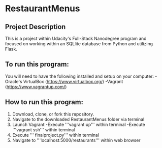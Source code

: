 # RestaurantMenus
## Project Description

This is a project within Udacity's Full-Stack Nanodegree program and focused on working within an SQLlite database from Python and utilizing Flask. 

## To run this program:
You will need to have the following installed and setup on your computer:
-Oracle's VirtualBox (https://www.virtualbox.org/)
-Vagrant (https://www.vagrantup.com/)

## How to run this program:

1. Download, clone, or fork this repository. 
2. Navigate to the downloaded RestaurantMenus folder via terminal
3. Launch Vagrant
   -Execute '''vagrant up''' within terminal
   -Execute '''vagrant ssh''' within terminal
4. Execute ''' finalproject.py''' within terminal
5. Navigate to '''localhost:5000/restaurants''' within web browser
